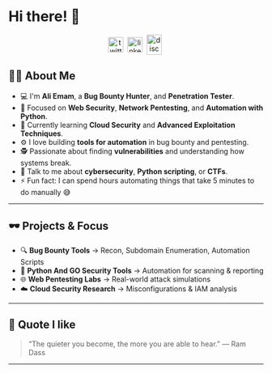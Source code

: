 # Hi there! 👋  
<p align="center">
<a href="https://x.com/BERL111N" target="blank"><img align="center" src="https://cdn.jsdelivr.net/npm/simple-icons@3.0.1/icons/twitter.svg" alt="twitter" height="30" width="30" /></a>&nbsp;
<a href="https://www.linkedin.com/in/ali-elemam/" target="blank"><img align="center" src="https://cdn.jsdelivr.net/npm/simple-icons@3.0.1/icons/linkedin.svg" alt="linkedin" height="30" width="30" /></a>&nbsp;
<a href="https://discord.com/users/" target="blank"><img align="center" src="https://cdn.jsdelivr.net/npm/simple-icons@3.0.1/icons/discord.svg" alt="discord" height="40" width="30" /></a>&nbsp;
</p>


## 👨‍💻 About Me  
- 💻 I'm **Ali Emam**, a **Bug Bounty Hunter**, and **Penetration Tester**.  
- 🎯 Focused on **Web Security**, **Network Pentesting**, and **Automation with Python**.  
- 🧠 Currently learning **Cloud Security** and **Advanced Exploitation Techniques**.  
- ⚙️ I love building **tools for automation** in bug bounty and pentesting.  
- 🕵️ Passionate about finding **vulnerabilities** and understanding how systems break.  
- 💬 Talk to me about **cybersecurity**, **Python scripting**, or **CTFs**.  
- ⚡ Fun fact: I can spend hours automating things that take 5 minutes to do manually 😅  

---

## 🕶️ Projects & Focus
- 🔍 **Bug Bounty Tools** → Recon, Subdomain Enumeration, Automation Scripts  
- 🧰 **Python And GO Security Tools** → Automation for scanning & reporting  
- 🌐 **Web Pentesting Labs** → Real-world attack simulations  
- ☁️ **Cloud Security Research** → Misconfigurations & IAM analysis  

---

## 🧠 Quote I like
> “The quieter you become, the more you are able to hear.” — Ram Dass  

---
